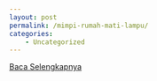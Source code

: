 ```yaml
---
layout: post
permalink: /mimpi-rumah-mati-lampu/
categories:
    - Uncategorized
---
```


[Baca Selengkapnya](/07)